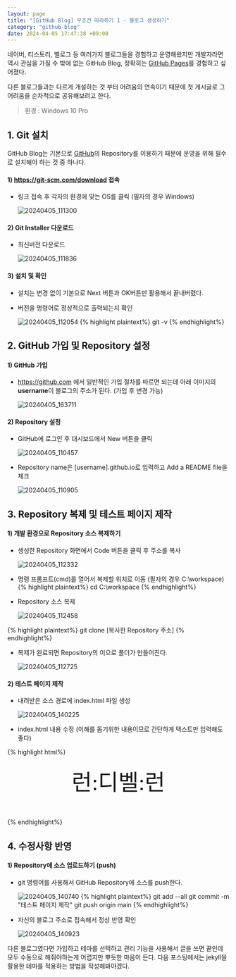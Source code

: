 ```yaml
---
layout: page
title: "[GitHub Blog] 무조건 따라하기 1 - 블로그 생성하기"
category: "github-blog"
date: 2024-04-05 17:47:38 +09:00
---
```


네이버, 티스토리, 벨로그 등 여러가지 블로그들을 경험하고 운영해왔지만 개발자라면 역시 관심을 가질 수 밖에 없는 GitHub Blog, 
정확히는 [GitHub Pages](https://pages.github.com/)를 경험하고 싶어졌다. 

다른 블로그들과는 다르게 개설하는 것 부터 어려움의 연속이기 때문에 첫 게시글로 그 어려움을 순차적으로 공유해보려고 한다.

> 환경 : Windows 10 Pro


## 1. Git 설치
GitHub Blog는 기본으로 [GitHub](https://github.com/)의 Repository를 이용하기 때문에
운영을 위해 필수로 설치해야 하는 것 중 하나다.

#### 1) https://git-scm.com/download 접속
- 링크 접속 후 각자의 환경에 맞는 OS를 클릭 (필자의 경우 Windows)

  ![20240405_111300](https://github.com/rundevelrun/rundevelrun.github.io/assets/40383414/c9773b64-16ca-4b88-be27-8999a0e4af2c)

#### 2) Git Installer 다운로드
- 최신버전 다운로드
  
  ![20240405_111836](https://github.com/rundevelrun/rundevelrun.github.io/assets/40383414/1bac5347-57db-4488-a000-b7ffbc034568)

#### 3) 설치 및 확인
- 설치는 변경 없이 기본으로 Next 버튼과 OK버튼만 활용해서 끝내버렸다.
- 버전을 명령어로 정상적으로 출력되는지 확인

  ![20240405_112054](https://github.com/rundevelrun/rundevelrun.github.io/assets/40383414/55986d21-6c61-4fd5-8796-d48dc5a46676)
{% highlight plaintext%}
git -v
{% endhighlight%}


## 2. GitHub 가입 및 Repository 설정

#### 1) GitHub 가입
- https://github.com 에서 일반적인 가입 절차를 따르면 되는데 아래 이미지의 <strong>username</strong>이 블로그의 주소가 된다. (가입 후 변경 가능)

  ![20240405_163711](https://github.com/rundevelrun/rundevelrun.github.io/assets/40383414/fc36d1f3-5ce8-4805-8ac4-03dd097e6181)

#### 2) Repository 설정
- GitHub에 로그인 후 대시보드에서 New 버튼을 클릭

  ![20240405_110457](https://github.com/rundevelrun/rundevelrun.github.io/assets/40383414/f9ed72f6-cc6f-4cde-8ee8-ab0270b8ee6e)

- Repository name은 [username].github.io로 입력하고 Add a README file을 체크

  ![20240405_110905](https://github.com/rundevelrun/rundevelrun.github.io/assets/40383414/7026ac0d-6ff6-4ff6-84a1-32fcbb4420aa)


## 3. Repository 복제 및 테스트 페이지 제작 

#### 1) 개발 환경으로 Repository 소스 복제하기
- 생성한 Repository 화면에서 Code 버튼을 클릭 후 주소를 복사

  ![20240405_112332](https://github.com/rundevelrun/rundevelrun.github.io/assets/40383414/8af569b6-f858-41ea-95cc-aa47d110d657)

- 명령 프롬프트(cmd)를 열어서 복제할 위치로 이동 (필자의 경우 C:\workspace)
{% highlight plaintext%}
  cd C:\workspace
{% endhighlight%}

- Repository 소스 복제

  ![20240405_112458](https://github.com/rundevelrun/rundevelrun.github.io/assets/40383414/b5dc2ee7-779f-4664-911f-328a91251ee8)

{% highlight plaintext%}
git clone [복사한 Repository 주소]
{% endhighlight%}

- 복제가 완료되면 Repository의 이으로 폴더가 만들어진다.

  ![20240405_112725](https://github.com/rundevelrun/rundevelrun.github.io/assets/40383414/e06dd588-deea-4b4c-8deb-8a52d1a66da5)


#### 2) 테스트 페이지 제작
- 내려받은 소스 경로에 index.html 파일 생성

  ![20240405_140225](https://github.com/rundevelrun/rundevelrun.github.io/assets/40383414/f5174443-088c-49c5-81af-75e2f2a9522e)

- index.html 내용 수정 (이해를 돕기위한 내용이므로 간단하게 텍스트만 입력해도 좋다)

{% highlight html%}
<!DOCTYPE html>
<html lang="en">
<head>
    <meta charset="UTF-8">
    <title>런:디벨:런</title>
    <link rel="preconnect" href="https://fonts.googleapis.com">
    <link rel="preconnect" href="https://fonts.gstatic.com" crossorigin>
    <link href="https://fonts.googleapis.com/css2?family=Diphylleia&display=swap" rel="stylesheet">
    <style>
        .title {
            font-family: "Diphylleia", serif;
            font-weight: 400;
            font-style: normal;
            font-size: 50px;
            text-align: center;
            width: 100%;
            margin-top: 20px;
        }
    </style>
</head>
<body>
<p class="title">런:디벨:런</p>
</body>
</html>
{% endhighlight%}


## 4. 수정사항 반영

#### 1) Repository에 소스 업로드하기 (push)
- git 명령어를 사용해서 GitHub Repository에 소스를 push한다.

  ![20240405_140740](https://github.com/rundevelrun/rundevelrun.github.io/assets/40383414/f8ff3ae8-ed6b-4939-b2d7-df5ff8434b49)
{% highlight plaintext%}
  git add --all
  git commit -m "테스트 페이지 제작"
  git push origin main
{% endhighlight%}

- 자신의 블로그 주소로 접속해서 정상 반영 확인

  ![20240405_140923](https://github.com/rundevelrun/rundevelrun.github.io/assets/40383414/3cea8ac2-5af9-4af0-96db-445987cd90c5)




다른 블로그였다면 가입하고 테마를 선택하고 관리 기능을 사용해서 글을 쓰면 끝인데 모두 수동으로 해줘야하는게 어렵지만 뿌듯한 마음이 든다.
다음 포스팅에서는 jekyll을 활용한 테마를 적용하는 방법을 작성해봐야겠다.

